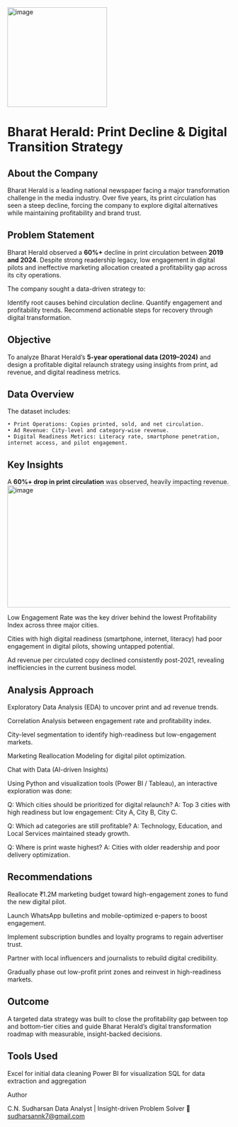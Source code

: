   <img width="225" height="225" alt="image" src="https://github.com/user-attachments/assets/e8f7390c-872a-44de-bbbb-2059c5eeb958" />


# Bharat Herald: Print Decline & Digital Transition Strategy
## About the Company

Bharat Herald is a leading national newspaper facing a major transformation challenge in the media industry. Over five years, its print circulation has seen a steep decline, forcing the company to explore digital alternatives while maintaining profitability and brand trust.

## Problem Statement

Bharat Herald observed a **60%+** decline in print circulation between **2019 and 2024**.
Despite strong readership legacy, low engagement in digital pilots and ineffective marketing allocation created a profitability gap across its city operations.

The company sought a data-driven strategy to:

Identify root causes behind circulation decline.
Quantify engagement and profitability trends.
Recommend actionable steps for recovery through digital transformation.

## Objective

To analyze Bharat Herald’s **5-year operational data (2019–2024)** and design a profitable digital relaunch strategy using insights from print, ad revenue, and digital readiness metrics.

## Data Overview

The dataset includes:

    • Print Operations: Copies printed, sold, and net circulation.
    • Ad Revenue: City-level and category-wise revenue.
    • Digital Readiness Metrics: Literacy rate, smartphone penetration, internet access, and pilot engagement.

## Key Insights

A **60%+ drop in print circulation** was observed, heavily impacting revenue.
<img width="542" height="275" alt="image" src="https://github.com/user-attachments/assets/9dc14fab-a9ef-4bdc-a861-688ab5edcc0f" />

Low Engagement Rate was the key driver behind the lowest Profitability Index across three major cities.

Cities with high digital readiness (smartphone, internet, literacy) had poor engagement in digital pilots, showing untapped potential.

Ad revenue per circulated copy declined consistently post-2021, revealing inefficiencies in the current business model.

## Analysis Approach

Exploratory Data Analysis (EDA) to uncover print and ad revenue trends.

Correlation Analysis between engagement rate and profitability index.

City-level segmentation to identify high-readiness but low-engagement markets.

Marketing Reallocation Modeling for digital pilot optimization.

Chat with Data (AI-driven Insights)

Using Python and visualization tools (Power BI / Tableau), an interactive exploration was done:

Q: Which cities should be prioritized for digital relaunch?
A: Top 3 cities with high readiness but low engagement: City A, City B, City C.

Q: Which ad categories are still profitable?
A: Technology, Education, and Local Services maintained steady growth.

Q: Where is print waste highest?
A: Cities with older readership and poor delivery optimization.

## Recommendations

Reallocate ₹1.2M marketing budget toward high-engagement zones to fund the new digital pilot.

Launch WhatsApp bulletins and mobile-optimized e-papers to boost engagement.

Implement subscription bundles and loyalty programs to regain advertiser trust.

Partner with local influencers and journalists to rebuild digital credibility.

Gradually phase out low-profit print zones and reinvest in high-readiness markets.

## Outcome

A targeted data strategy was built to close the profitability gap between top and bottom-tier cities and guide Bharat Herald’s digital transformation roadmap with measurable, insight-backed decisions.

## Tools Used

Excel for initial data cleaning
Power BI  for visualization
SQL for data extraction and aggregation

Author

C.N. Sudharsan
Data Analyst | Insight-driven Problem Solver
📧 sudharsannk7@gmail.com

